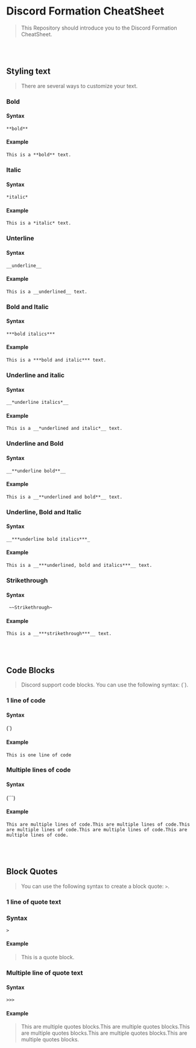 # Discord Formation CheatSheet

> This Repository should introduce you to the Discord Formation CheatSheet.


<br/><br/>


## Styling text

> There are several ways to customize your text.

### Bold

#### Syntax

`**bold**`

#### Example

`This is a **bold** text.`


### Italic

#### Syntax

`*italic*`

#### Example

`This is a *italic* text.`


### Unterline

#### Syntax

`__underline__`

#### Example

`This is a __underlined__ text.`


### Bold and Italic

#### Syntax

`***bold italics***`

#### Example

`This is a ***bold and italic*** text.`


### Underline and italic

#### Syntax

`__*underline italics*__`

#### Example

`This is a __*underlined and italic*__ text.`

### Underline and Bold

#### Syntax

`__**underline bold**__`

#### Example

`This is a __**underlined and bold**__ text.`


### Underline, Bold and Italic

#### Syntax

`__***underline bold italics***_`

#### Example

`This is a __***underlined, bold and italics***__ text.`


### Strikethrough

#### Syntax

` ~~Strikethrough~`

#### Example

`This is a __***strikethrough***__ text.`


<br /><br />


## Code Blocks

> Discord support code blocks. You can use the following syntax: (`).

### 1 line of code

#### Syntax

(`)

#### Example

`This is one line of code`

### Multiple lines of code

#### Syntax

(```)

#### Example

```This are multiple lines of code.This are multiple lines of code.This are multiple lines of code.This are multiple lines of code.This are multiple lines of code.```


<br /><br />


## Block Quotes

> You can use the following syntax to 
create a block quote: `>`.

### 1 line of quote text

### Syntax

`>`

#### Example

> This is a quote block.

### Multiple line of quote text

#### Syntax

`>>>`

#### Example

> This are multiple quotes blocks.This are multiple quotes blocks.This are multiple quotes blocks.This are multiple quotes blocks.This are multiple quotes blocks.